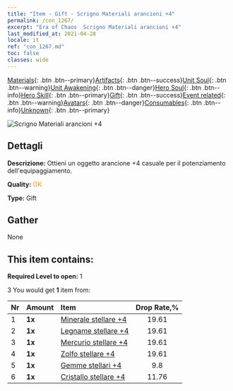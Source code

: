 ```yaml
---
title: "Item - Gift - Scrigno Materiali arancioni +4"
permalink: /con_1267/
excerpt: "Era of Chaos  Scrigno Materiali arancioni +4"
last_modified_at: 2021-04-28
locale: it
ref: "con_1267.md"
toc: false
classes: wide
---
```

 [Materials](/ItemsIT/){: .btn .btn--primary}[Artifacts](/ItemsIT/Artifacts/){: .btn .btn--success}[Unit Soul](/ItemsIT/UnitSoul/){: .btn .btn--warning}[Unit Awakening](/ItemsIT/UnitAwakening/){: .btn .btn--danger}[Hero Soul](/ItemsIT/HeroSoul/){: .btn .btn--info}[Hero Skill](/ItemsIT/HeroSkill/){: .btn .btn--primary}[Gift](/ItemsIT/Gift/){: .btn .btn--success}[Event related](/ItemsIT/Events/){: .btn .btn--warning}[Avatars](/ItemsIT/Avatars/){: .btn .btn--danger}[Consumables](/ItemsIT/Consumables/){: .btn .btn--info}[Unknown](/ItemsIT/Unknown/){: .btn .btn--primary}

 ![Scrigno Materiali arancioni +4](/images/t/i_304002.png)

## Dettagli
 **Descrizione:** Ottieni un oggetto arancione +4 casuale per il potenziamento dell'equipaggiamento.

 **Quality:** <span style="color: #FF8C00">OK</span>

 **Type:** Gift

## Gather

  None

## This item contains:

 **Required Level to open:** 1

 3 You would get **1** item  from:

  | Nr | Amount |     Item    | Drop Rate,% |
  |:---|:-------|:------------|:---------:|
  | 1 |  **1x** | [Minerale stellare +4](/ItemsIT/mat_89/) | 19.61 | 
  | 2 |  **1x** | [Legname stellare +4](/ItemsIT/mat_90/) | 19.61 | 
  | 3 |  **1x** | [Mercurio stellare +4](/ItemsIT/mat_91/) | 19.61 | 
  | 4 |  **1x** | [Zolfo stellare +4](/ItemsIT/mat_92/) | 19.61 | 
  | 5 |  **1x** | [Gemme stellari +4](/ItemsIT/mat_93/) | 9.8 | 
  | 6 |  **1x** | [Cristallo stellare +4](/ItemsIT/mat_94/) | 11.76 | 
